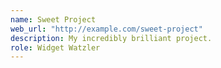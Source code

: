 ```yaml
---
name: Sweet Project
web_url: "http://example.com/sweet-project"
description: My incredibly brilliant project.
role: Widget Watzler
---
```


